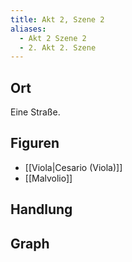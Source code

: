 ```yaml
---
title: Akt 2, Szene 2
aliases:
  - Akt 2 Szene 2
  - 2. Akt 2. Szene
---
```

## Ort
Eine Straße.

## Figuren
- [[Viola|Cesario (Viola)]]
- [[Malvolio]]

## Handlung

## Graph
<iframe id="graphiframe" width=100% height=550 style="border: 0"></iframe>

<script>
var iframe = document.getElementById('graphiframe');
iframe.src = 'https://catchears.github.io/was-ihr-wollt-graphs/act-2/act-2-scene-2-' + document.documentElement.getAttribute('saved-theme');
</script>
